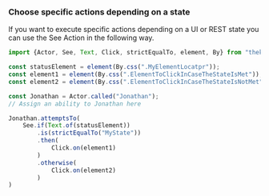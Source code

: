 ### Choose specific actions depending on a state

If you want to execute specific actions depending on a UI or REST state you can use the See Action in the following way.

````typescript
import {Actor, See, Text, Click, strictEqualTo, element, By} from "thekla-core"

const statusElement = element(By.css(".MyElementLocatpr"));
const element1 = element(By.css(".ElementToClickInCaseTheStateIsMet"));
const element2 = element(By.css(".ElementToClickInCaseTheStateIsNotMet"));

const Jonathan = Actor.called("Jonathan");
// Assign an ability to Jonathan here

Jonathan.attemptsTo(
    See.if(Text.of(statusElement))
        .is(strictEqualTo("MyState"))
        .then(
            Click.on(element1)
        )
        .otherwise(
            Click.on(element2)
        )
)
````